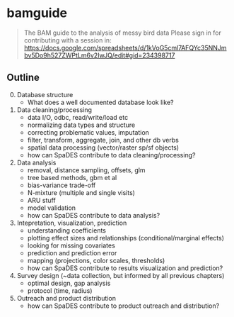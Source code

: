 # bamguide

> The BAM guide to the analysis of messy bird data
Please sign in for contributing with a session in: https://docs.google.com/spreadsheets/d/1kVoG5cml7AFQYc35NNJmbv5Do9h527ZWPtLm6v2IwJQ/edit#gid=234398717

## Outline

0. Database structure
    * What does a well documented database look like? 
1. Data cleaning/processing
    * data I/O, odbc, read/write/load etc
    *  normalizing data types and structure
    * correcting problematic values, imputation
    * filter, transform, aggregate, join, and other db verbs
    * spatial data processing (vector/raster sp/sf objects)
    * how can SpaDES contribute to data cleaning/processing? 
2. Data analysis
    * removal, distance sampling, offsets, glm
    * tree based methods, gbm et al
    * bias-variance trade-off
    * N-mixture (multiple and single visits)
    * ARU stuff
    * model validation
    * how can SpaDES contribute to data analysis? 
3. Intepretation, visualization, prediction
    * understanding coefficients
    * plotting effect sizes and relationships (conditional/marginal effects)
    * looking for missing covariates
    * prediction and prediction error
    * mapping (projections, color scales, thresholds)
    * how can SpaDES contribute to results visualization and prediction? 
4. Survey design (~data collection, but informed by all previous chapters)
    * optimal design, gap analysis
    * protocol (time, radius)
5. Outreach and product distribution
    * how can SpaDES contribute to product outreach and distribution? 
    
